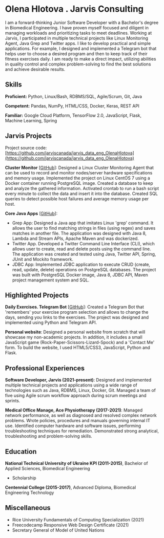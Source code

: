 # Olena Hlotova . Jarvis Consulting

I am a forward-thinking Junior Software Developer with a Bachelor's degree in Biomedical Engineering. I have proven myself focused and diligent in managing workloads and prioritizing tasks to meet deadlines. Working at Jarvis, I participated in multiple technical projects like Linux Monitoring Agent, Java Grep and Twitter apps. I like to develop practical and simple applications. For example, I designed and implemented a Telegram bot that helps user to choose a desired program and then to keep track of their fitness exercises daily. I am ready to make a direct impact, utilizing abilities in quality control and complex problem-solving to find the best solutions and achieve desirable results.

## Skills

**Proficient:** Python, Linux/Bash, RDBMS/SQL, Agile/Scrum, Git, Java

**Competent:** Pandas, NumPy, HTML/CSS, Docker, Keras, REST API

**Familiar:** Google Cloud Platform, TensorFlow 2.0, JavaScript, Flask, Machine Learning, Spring

## Jarvis Projects

Project source code: [https://github.com/jarviscanada/jarvis_data_eng_OlenaHlotova](https://github.com/jarviscanada/jarvis_data_eng_OlenaHlotova)


**Cluster Monitor** [[GitHub](https://github.com/jarviscanada/jarvis_data_eng_OlenaHlotova/tree/master/linux_sql)]: Designed a Linux Cluster Monitoring Agent that can be used to record and monitor nodes/server hardware specifications and memory usage. Implemented the project on Linux CentOS 7 using a Docker container running PostgreSQL image. Created a database to keep and analyze the gathered information. Activated crontab to run a bash script every minute to collect the data and insert it into the database. Created SQL queries to detect possible host failures and average memory usage per host.

**Core Java Apps** [[GitHub](https://github.com/jarviscanada/jarvis_data_eng_OlenaHlotova/tree/master/core_java)]:
      
  - Grep App: Designed a Java app that imitates Linux 'grep' command. It allows the user to find matching strings in files (using regex) and saves matches in another file. The application was designed with Java 8, Lambda and Stream APIs, Apache Maven and was dockerized.
  - Twitter App. Developed a Twitter Command Line Interface (CLI), which allows user to create, read and delete posts using the command line. The application was created and tested using Java, Twitter API, Spring, JUnit and Mockito framework.
  - JDBC App: Implemented JDBC application to execute CRUD (create, read, update, delete) operations on PostgreSQL databases. The project was built with PostgreSQL Docker image, Java 8, JDBC API, Maven project management system and SQL.


## Highlighted Projects
**Daily Exercises. Telegram Bot** [[GitHub](https://github.com/olensa/tg_bot)]: Created a Telegram Bot that 'remembers' your exercise program selection and allows to change the days, sending you links to the exercises. The project was designed and implemented using Python and Telegram API.

**Personal website**: Designed a personal website from scratch that will showcase my non-academic projects. In addition, it includes a small JavaScript game (Rock-Paper-Scissors-Lizard-Spock) and a 'Contact Me' form. To build the website, I used HTML5/CSS3, JavaScript, Python and Flask.


## Professional Experiences

**Software Developer, Jarvis (2021-present)**: Designed and implemented multiple technical projects and applications using a wide range of technologies such as Java, RDBMS, Linux, Docker, Git. Managed a team of five using Agile scrum workflow approach during scrum meetings and sprints.

**Medical Office Manage, Ace Physiotherapy (2017-2021)**: Managed network performance, as well as diagnosed and resolved complex network problems. Wrote policies, procedures and manuals governing internal IT use. Identified computer hardware and software issues, performing troubleshooting techniques for remediation. Demonstrated strong analytical, troubleshooting and problem-solving skills.


## Education
**National Technical University of Ukraine KPI (2011-2015)**, Bachelor of Applied Sciences, Biomedical Engineering
- Scholarship

**Centennial College (2015-2017)**, Advanced Diploma, Biomedical Engineering Technology


## Miscellaneous
- Rice University Fundamentals of Computing Specialization (2021)
- Freecodecamp Responsive Web Design Certificate (2021)
- Secretary General of Model of United Nations